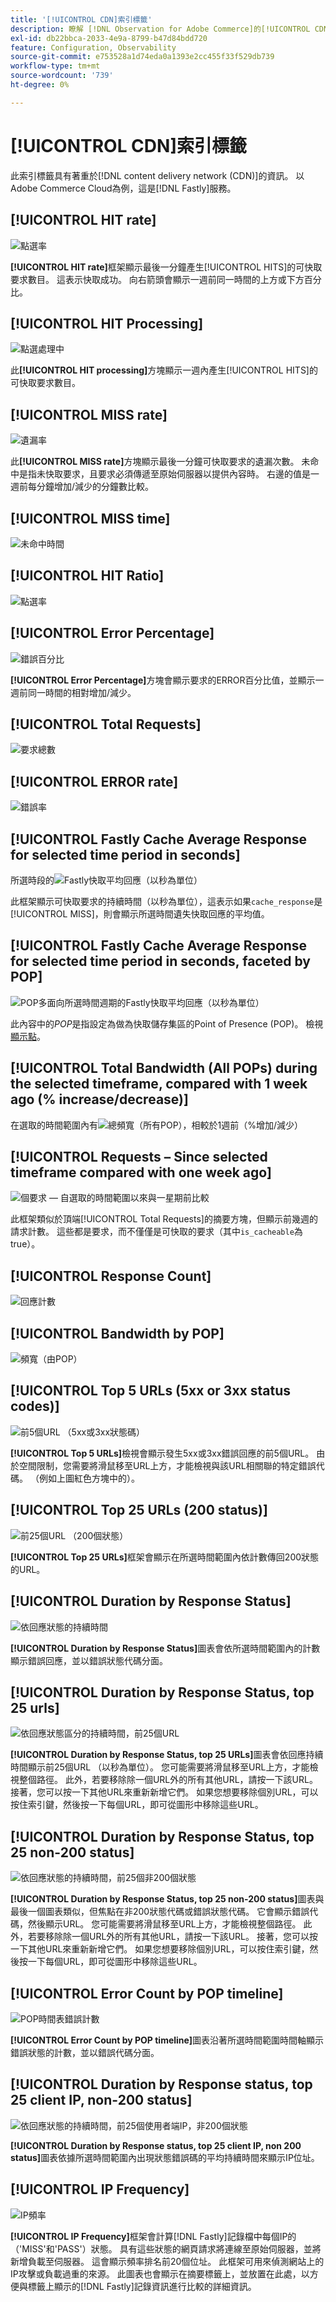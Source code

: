 ```yaml
---
title: '[!UICONTROL CDN]索引標籤'
description: 瞭解 [!DNL Observation for Adobe Commerce]的[!UICONTROL CDN]標籤。
exl-id: db22bbca-2033-4e9a-8799-b47d84bdd720
feature: Configuration, Observability
source-git-commit: e753528a1d74eda0a1393e2cc455f33f529db739
workflow-type: tm+mt
source-wordcount: '739'
ht-degree: 0%

---
```


# [!UICONTROL CDN]索引標籤

此索引標籤具有著重於[!DNL content delivery network (CDN)]的資訊。 以Adobe Commerce Cloud為例，這是[!DNL Fastly]服務。

## [!UICONTROL HIT rate]

![點選率](../../assets/tools/observation-for-adobe-commerce/cdn-tab-1.png)

**[!UICONTROL HIT rate]**&#x200B;框架顯示最後一分鐘產生[!UICONTROL HITS]的可快取要求數目。 這表示快取成功。 向右箭頭會顯示一週前同一時間的上方或下方百分比。

## [!UICONTROL HIT Processing]

![點選處理中](../../assets/tools/observation-for-adobe-commerce/cdn-tab-2.png)

此&#x200B;**[!UICONTROL HIT processing]**&#x200B;方塊顯示一週內產生[!UICONTROL HITS]的可快取要求數目。

## [!UICONTROL MISS rate]

![遺漏率](../../assets/tools/observation-for-adobe-commerce/cdn-tab-3.png)

此&#x200B;**[!UICONTROL MISS rate]**&#x200B;方塊顯示最後一分鐘可快取要求的遺漏次數。 未命中是指未快取要求，且要求必須傳遞至原始伺服器以提供內容時。 右邊的值是一週前每分鐘增加/減少的分鐘數比較。

## [!UICONTROL MISS time]

![未命中時間](../../assets/tools/observation-for-adobe-commerce/cdn-tab-4.png)

## [!UICONTROL HIT Ratio]

![點選率](../../assets/tools/observation-for-adobe-commerce/cdn-tab-5.png)

## [!UICONTROL Error Percentage]

![錯誤百分比](../../assets/tools/observation-for-adobe-commerce/cdn-tab-6.png)

**[!UICONTROL Error Percentage]**&#x200B;方塊會顯示要求的ERROR百分比值，並顯示一週前同一時間的相對增加/減少。

## [!UICONTROL Total Requests]

![要求總數](../../assets/tools/observation-for-adobe-commerce/cdn-tab-7.png)

## [!UICONTROL ERROR rate]

![錯誤率](../../assets/tools/observation-for-adobe-commerce/cdn-tab-8.png)

## [!UICONTROL Fastly Cache Average Response for selected time period in seconds]

所選時段的![Fastly快取平均回應（以秒為單位）](../../assets/tools/observation-for-adobe-commerce/cdn-tab-9.png)

此框架顯示可快取要求的持續時間（以秒為單位），這表示如果`cache_response`是[!UICONTROL MISS]，則會顯示所選時間遺失快取回應的平均值。

## [!UICONTROL Fastly Cache Average Response for selected time period in seconds, faceted by POP]

![POP多面向所選時間週期的Fastly快取平均回應（以秒為單位）](../../assets/tools/observation-for-adobe-commerce/cdn-tab-10.png)

此內容中的&#x200B;*POP*&#x200B;是指設定為做為快取儲存集區的Point of Presence (POP)。 檢視[顯示點](https://developer.fastly.com/learning/concepts/pop/)。

## [!UICONTROL Total Bandwidth (All POPs) during the selected timeframe, compared with 1 week ago (% increase/decrease)]

在選取的時間範圍內有![總頻寬（所有POP），相較於1週前（%增加/減少）](../../assets/tools/observation-for-adobe-commerce/cdn-tab-11.png)

## [!UICONTROL Requests – Since selected timeframe compared with one week ago]

![個要求 — 自選取的時間範圍以來與一星期前比較](../../assets/tools/observation-for-adobe-commerce/cdn-tab-12.png)

此框架類似於頂端[!UICONTROL Total Requests]的摘要方塊，但顯示前幾週的請求計數。 這些都是要求，而不僅僅是可快取的要求（其中`is_cacheable`為true）。

## [!UICONTROL Response Count]

![回應計數](../../assets/tools/observation-for-adobe-commerce/cdn-tab-13.png)

## [!UICONTROL Bandwidth by POP]

![頻寬（由POP）](../../assets/tools/observation-for-adobe-commerce/cdn-tab-14.png)

## [!UICONTROL Top 5 URLs (5xx or 3xx status codes)]

![前5個URL （5xx或3xx狀態碼）](../../assets/tools/observation-for-adobe-commerce/cdn-tab-15.gif)

**[!UICONTROL Top 5 URLs]**&#x200B;檢視會顯示發生5xx或3xx錯誤回應的前5個URL。 由於空間限制，您需要將滑鼠移至URL上方，才能檢視與該URL相關聯的特定錯誤代碼。 （例如上圖紅色方塊中的）。

## [!UICONTROL Top 25 URLs (200 status)]

![前25個URL （200個狀態）](../../assets/tools/observation-for-adobe-commerce/cdn-tab-16.gif)

**[!UICONTROL Top 25 URLs]**&#x200B;框架會顯示在所選時間範圍內依計數傳回200狀態的URL。

## [!UICONTROL Duration by Response Status]

![依回應狀態的持續時間](../../assets/tools/observation-for-adobe-commerce/cdn-tab-17.png)

**[!UICONTROL Duration by Response Status]**&#x200B;圖表會依所選時間範圍內的計數顯示錯誤回應，並以錯誤狀態代碼分面。

## [!UICONTROL Duration by Response Status, top 25 urls]

![依回應狀態區分的持續時間，前25個URL](../../assets/tools/observation-for-adobe-commerce/cdn-tab-18.gif)

**[!UICONTROL Duration by Response Status, top 25 URLs]**&#x200B;圖表會依回應持續時間顯示前25個URL （以秒為單位）。 您可能需要將滑鼠移至URL上方，才能檢視整個路徑。 此外，若要移除除一個URL外的所有其他URL，請按一下該URL。 接著，您可以按一下其他URL來重新新增它們。 如果您想要移除個別URL，可以按住索引鍵，然後按一下每個URL，即可從圖形中移除這些URL。

## [!UICONTROL Duration by Response Status, top 25 non-200 status]

![依回應狀態的持續時間，前25個非200個狀態](../../assets/tools/observation-for-adobe-commerce/cdn-tab-19.gif)

**[!UICONTROL Duration by Response Status, top 25 non-200 status]**&#x200B;圖表與最後一個圖表類似，但焦點在非200狀態代碼或錯誤狀態代碼。 它會顯示錯誤代碼，然後顯示URL。 您可能需要將滑鼠移至URL上方，才能檢視整個路徑。 此外，若要移除除一個URL外的所有其他URL，請按一下該URL。 接著，您可以按一下其他URL來重新新增它們。 如果您想要移除個別URL，可以按住索引鍵，然後按一下每個URL，即可從圖形中移除這些URL。

## [!UICONTROL Error Count by POP timeline]

![POP時間表錯誤計數](../../assets/tools/observation-for-adobe-commerce/cdn-tab-20.png)

**[!UICONTROL Error Count by POP timeline]**&#x200B;圖表沿著所選時間範圍時間軸顯示錯誤狀態的計數，並以錯誤代碼分面。

## [!UICONTROL Duration by Response status, top 25 client IP, non-200 status]

![依回應狀態的持續時間，前25個使用者端IP，非200個狀態](../../assets/tools/observation-for-adobe-commerce/cdn-tab-21.gif)

**[!UICONTROL Duration by Response status, top 25 client IP, non 200 status]**&#x200B;圖表依據所選時間範圍內出現狀態錯誤碼的平均持續時間來顯示IP位址。

## [!UICONTROL IP Frequency]

![IP頻率](../../assets/tools/observation-for-adobe-commerce/cdn-tab-22.jpeg)

**[!UICONTROL IP Frequency]**&#x200B;框架會計算[!DNL Fastly]記錄檔中每個IP的（&#39;MISS&#39;和&#39;PASS&#39;）狀態。 具有這些狀態的網頁請求將連線至原始伺服器，並將新增負載至伺服器。 這會顯示頻率排名前20個位址。 此框架可用來偵測網站上的IP攻擊或負載過重的來源。 此圖表也會顯示在摘要標籤上，並放置在此處，以方便與標籤上顯示的[!DNL Fastly]記錄資訊進行比較的詳細資訊。
